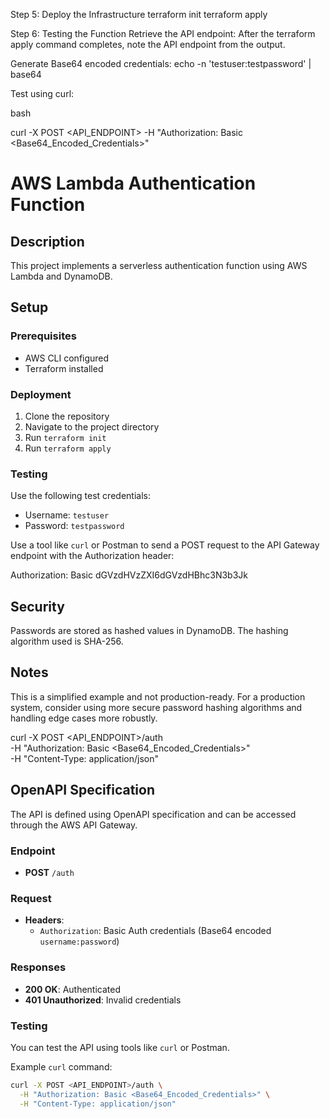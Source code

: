 Step 5: Deploy the Infrastructure
terraform init
terraform apply

Step 6: Testing the Function
Retrieve the API endpoint:
After the terraform apply command completes, note the API endpoint from the output.

Generate Base64 encoded credentials:
echo -n 'testuser:testpassword' | base64

Test using curl:

bash

curl -X POST <API_ENDPOINT> -H "Authorization: Basic <Base64_Encoded_Credentials>"

# AWS Lambda Authentication Function

## Description

This project implements a serverless authentication function using AWS Lambda and DynamoDB.

## Setup

### Prerequisites

- AWS CLI configured
- Terraform installed

### Deployment

1. Clone the repository
2. Navigate to the project directory
3. Run `terraform init`
4. Run `terraform apply`

### Testing

Use the following test credentials:

- Username: `testuser`
- Password: `testpassword`

Use a tool like `curl` or Postman to send a POST request to the API Gateway endpoint with the Authorization header:

Authorization: Basic dGVzdHVzZXI6dGVzdHBhc3N3b3Jk

## Security

Passwords are stored as hashed values in DynamoDB. The hashing algorithm used is SHA-256.

## Notes

This is a simplified example and not production-ready. For a production system, consider using more secure password hashing algorithms and handling edge cases more robustly.

curl -X POST <API_ENDPOINT>/auth \
 -H "Authorization: Basic <Base64_Encoded_Credentials>" \
 -H "Content-Type: application/json"

## OpenAPI Specification

The API is defined using OpenAPI specification and can be accessed through the AWS API Gateway.

### Endpoint

- **POST** `/auth`

### Request

- **Headers**:
  - `Authorization`: Basic Auth credentials (Base64 encoded `username:password`)

### Responses

- **200 OK**: Authenticated
- **401 Unauthorized**: Invalid credentials

### Testing

You can test the API using tools like `curl` or Postman.

Example `curl` command:

```bash
curl -X POST <API_ENDPOINT>/auth \
  -H "Authorization: Basic <Base64_Encoded_Credentials>" \
  -H "Content-Type: application/json"

```
